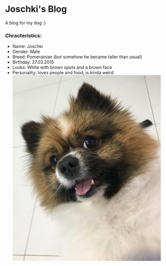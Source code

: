 # Joschki's Blog
A blog for my dog :) 

### Chracteristics:
- Name: Joschki
- Gender: Male
- Breed: Pomerainian (but somehow he became taller than usual)
- Birthday: 27.03.2015
- Looks: White with brown spots and a brown face
- Personality: loves people and food; is kinda weird
![Image](https://github.com/JeniferJasinski/JoschkisBlog/blob/master/IMG_3493.jpg?raw=true)
